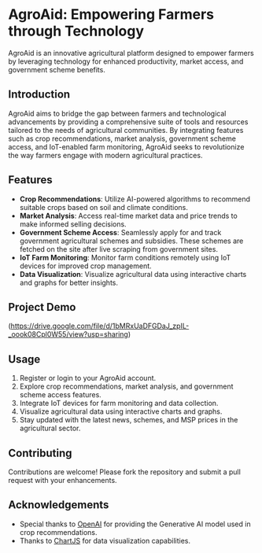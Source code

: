 # AgroAid: Empowering Farmers through Technology

AgroAid is an innovative agricultural platform designed to empower farmers by leveraging technology for enhanced productivity, market access, and government scheme benefits. 

## Introduction

AgroAid aims to bridge the gap between farmers and technological advancements by providing a comprehensive suite of tools and resources tailored to the needs of agricultural communities. By integrating features such as crop recommendations, market analysis, government scheme access, and IoT-enabled farm monitoring, AgroAid seeks to revolutionize the way farmers engage with modern agricultural practices.

## Features

- **Crop Recommendations**: Utilize AI-powered algorithms to recommend suitable crops based on soil and climate conditions.
- **Market Analysis**: Access real-time market data and price trends to make informed selling decisions.
- **Government Scheme Access**: Seamlessly apply for and track government agricultural schemes and subsidies. These schemes are fetched on the site after live scraping from government sites.
- **IoT Farm Monitoring**: Monitor farm conditions remotely using IoT devices for improved crop management.
- **Data Visualization**: Visualize agricultural data using interactive charts and graphs for better insights.

## Project Demo
(https://drive.google.com/file/d/1bMRxUaDFGDaJ_zpIL-_oook08Cpl0W55/view?usp=sharing)

## Usage

1. Register or login to your AgroAid account.
2. Explore crop recommendations, market analysis, and government scheme access features.
3. Integrate IoT devices for farm monitoring and data collection.
4. Visualize agricultural data using interactive charts and graphs.
5. Stay updated with the latest news, schemes, and MSP prices in the agricultural sector.

## Contributing

Contributions are welcome! Please fork the repository and submit a pull request with your enhancements.

## Acknowledgements

- Special thanks to [OpenAI](https://openai.com) for providing the Generative AI model used in crop recommendations.
- Thanks to [ChartJS](https://www.chartjs.org/) for data visualization capabilities.

